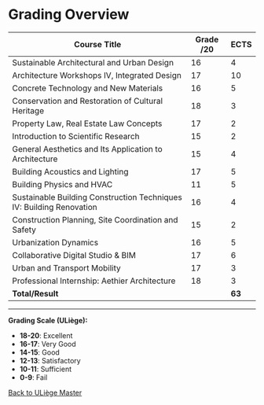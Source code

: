 # Grading Overview

| **Course Title**                                                                 | **Grade /20** | **ECTS** |
|----------------------------------------------------------------------------------|---------------|----------|
| Sustainable Architectural and Urban Design                                         | 16            | 4        |
| Architecture Workshops IV, Integrated Design                                       | 17            | 10       |
| Concrete Technology and New Materials                                              | 16            | 5        |
| Conservation and Restoration of Cultural Heritage                                  | 18            | 3        |
| Property Law, Real Estate Law Concepts                                            | 17            | 2        |
| Introduction to Scientific Research                                               | 15            | 2        |
| General Aesthetics and Its Application to Architecture                            | 15            | 4        |
| Building Acoustics and Lighting                                                   | 17            | 5        |
| Building Physics and HVAC                                                         | 11            | 5        |
| Sustainable Building Construction Techniques IV: Building Renovation               | 16            | 4        |
| Construction Planning, Site Coordination and Safety                               | 15            | 2        |
| Urbanization Dynamics                                                              | 16            | 5        |
| Collaborative Digital Studio & BIM                                                | 17            | 6        |
| Urban and Transport Mobility                                                      | 17            | 3        |
| Professional Internship: Aethier Architecture                                     | 18            | 3        |
| **Total/Result**                                                                  |     | **63**   |

---

**Grading Scale (ULiège):**
- **18-20**: Excellent
- **16-17**: Very Good
- **14-15**: Good
- **12-13**: Satisfactory
- **10-11**: Sufficient
- **0-9**: Fail

[Back to ULiège Master](education/master_uliege.md)